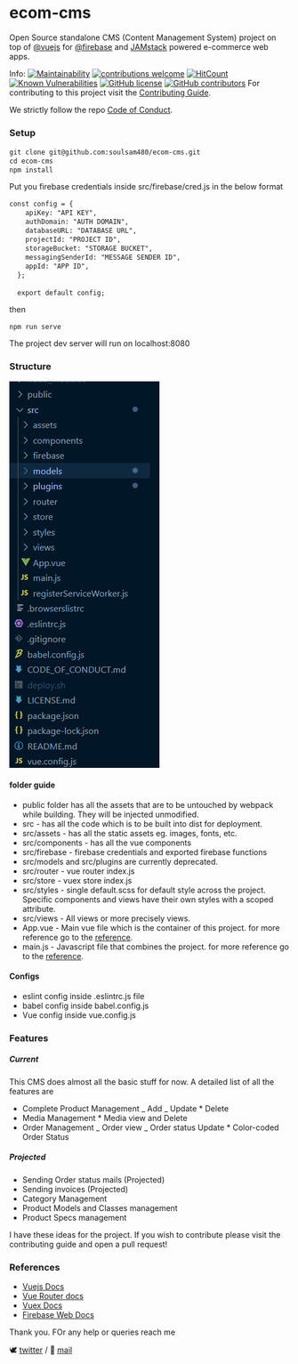 # ecom-cms

Open Source standalone CMS (Content Management System) project on top of [@vuejs](https://vuejs.org) for [@firebase](https://firebase.google.com) and [JAMstack](https://jamstack.org) powered e-commerce web apps.

Info: [![Maintainability](https://api.codeclimate.com/v1/badges/120b86df5816a2a5f47f/maintainability)](https://codeclimate.com/github/soulsam480/ecom-cms/maintainability)
[![contributions welcome](https://img.shields.io/badge/contributions-welcome-brightgreen.svg?style=flat)](https://github.com/soulsam480/ecom-cms/issues)
[![HitCount](http://hits.dwyl.com/soulsam480/ecom-cms.svg)](http://hits.dwyl.com/soulsam480/ecom-cms)
[![Known Vulnerabilities](https://snyk.io/test/github/soulsam480/ecom-cms/badge.svg?targetFile=package.json)](https://snyk.io/test/github/soulsam480/ecom-cms?targetFile=package.json)
[![GitHub license](https://img.shields.io/github/license/Naereen/StrapDown.js.svg)](https://github.com/soulsam480/ecom-cms/blob/master/LICENSE.md)
[![GitHub contributors](https://img.shields.io/github/contributors/Naereen/StrapDown.js.svg)](https://github.com/soulsam480/ecom-cms/graphs/contributors)
For contributing to this project visit the [Contributing Guide](./CONTRIBUTING.md).

We strictly follow the repo [Code of Conduct](./CODE_OF_CONDUCT.md).

### Setup

```
git clone git@github.com:soulsam480/ecom-cms.git
cd ecom-cms
npm install
```

Put you firebase credentials inside src/firebase/cred.js in the below format

```
const config = {
    apiKey: "API KEY",
    authDomain: "AUTH DOMAIN",
    databaseURL: "DATABASE URL",
    projectId: "PROJECT ID",
    storageBucket: "STORAGE BUCKET",
    messagingSenderId: "MESSAGE SENDER ID",
    appId: "APP ID",
  };

  export default config;

```

then

```
npm run serve
```

The project dev server will run on localhost:8080

### Structure

![File Structure](<https://raw.githubusercontent.com/soulsam480/my-static-assets/master/Screenshot%20(520).png>)

#### folder guide

- public folder has all the assets that are to be untouched by webpack while building. They will be injected unmodified.
- src - has all the code which is to be built into dist for deployment.
- src/assets - has all the static assets eg. images, fonts, etc.
- src/components - has all the vue components
- src/firebase - firebase credentials and exported firebase functions
- src/models and src/plugins are currently deprecated.
- src/router - vue router index.js
- src/store - vuex store index.js
- src/styles - single default.scss for default style across the project. Specific components and views have their own styles with a scoped attribute.
- src/views - All views or more precisely views.
- App.vue - Main vue file which is the container of this project. for more reference go to the [reference](#refrence).
- main.js - Javascript file that combines the project. for more reference go to the [reference](#refrence).

#### Configs

- eslint config inside .eslintrc.js file
- babel config inside babel.config.js
- Vue config inside vue.config.js

### Features

##### Current

This CMS does almost all the basic stuff for now. A detailed list of all the features are

- Complete Product Management
  _ Add
  _ Update \* Delete
- Media Management \* Media view and Delete
- Order Management
  _ Order view
  _ Order status Update \* Color-coded Order Status

##### Projected

- Sending Order status mails (Projected)
- Sending invoices (Projected)
- Category Management
- Product Models and Classes management
- Product Specs management

I have these ideas for the project. If you wish to contribute please visit the contributing guide and open a pull request!

### References

- [Vuejs Docs](https://vuejs.org)
- [Vue Router docs](https://router.vuejs.org)
- [Vuex Docs](https://vuex.vuejs.org)
- [Firebase Web Docs](https://firebase.google.com/docs/web/setup)

Thank you. FOr any help or queries reach me

🕊 [twitter](https://twitter.com/sambitsahoojs) / 📧 [mail](mailto:soulsam480@hotmail.com)
